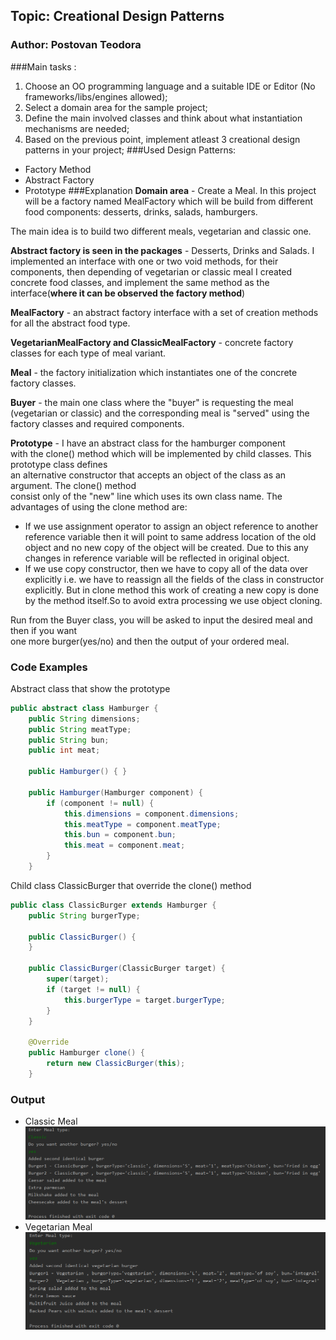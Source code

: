 
## Topic: Creational Design Patterns
### **Author: Postovan Teodora**
###Main tasks :
1. Choose an OO programming language and a suitable IDE or Editor (No frameworks/libs/engines allowed);
2. Select a domain area for the sample project;
3. Define the main involved classes and think about what instantiation mechanisms are needed;
4. Based on the previous point, implement atleast 3 creational design patterns in your project;
###Used Design Patterns:
* Factory Method
* Abstract Factory 
* Prototype
###Explanation
**Domain area** - Create a Meal. 
In this project will be a factory named MealFactory  which will be build from different food components: desserts, drinks, salads, hamburgers.    

The main idea is to build two different meals, vegetarian and classic one.

**Abstract factory  is seen in the packages** - Desserts, Drinks and Salads. I implemented an interface
with one or two void methods, for their components, then depending of vegetarian or classic meal 
I created concrete food classes, and implement the same method as the interface(**where it can be 
observed the factory method**)

**MealFactory** - an abstract factory interface with a set of creation methods for all the 
abstract food type. 

**VegetarianMealFactory and ClassicMealFactory** - concrete factory classes for each type of meal variant. 

**Meal** - the factory initialization which instantiates one of the concrete factory classes.

**Buyer** - the main one class where the "buyer" is requesting the meal (vegetarian or classic) 
and the corresponding meal is "served" using the factory classes  and  required components.

**Prototype** - I have an abstract class for the hamburger component  
with the clone() method which will be implemented by child classes. This prototype class defines  
an alternative constructor that accepts an object of the class as an argument. The clone() method  
consist only of the "new" line which uses its own class name. 
The advantages of using the clone method are: 
* If we use assignment operator to assign an object reference to another reference variable then it 
will point to same address location of the old object and no new copy of the object will be created. 
Due to this any changes in reference variable will be reflected in original object.
* If we use copy constructor, then we have to copy all of the data over explicitly i.e. we have to 
reassign all the fields of the class in constructor explicitly. But in clone method this work of creating 
a new copy is done by the method itself.So to avoid extra processing we use object cloning.

Run from the Buyer class, you will be asked to input the desired meal and then if you want  
one more burger(yes/no) and then the output of your ordered meal.

### Code Examples
Abstract class that show the prototype
```java
public abstract class Hamburger {
    public String dimensions;
    public String meatType;
    public String bun;
    public int meat;

    public Hamburger() { }

    public Hamburger(Hamburger component) {
        if (component != null) {
            this.dimensions = component.dimensions;
            this.meatType = component.meatType;
            this.bun = component.bun;
            this.meat = component.meat;
        }
    }
```
Child class ClassicBurger that override the clone() method
```java
public class ClassicBurger extends Hamburger {
    public String burgerType;

    public ClassicBurger() {
    }

    public ClassicBurger(ClassicBurger target) {
        super(target);
        if (target != null) {
            this.burgerType = target.burgerType;
        }
    }

    @Override
    public Hamburger clone() {
        return new ClassicBurger(this);
    }
```
### Output
* Classic Meal
![Screenshot](Screenshot_1.png)
* Vegetarian Meal
![Screenshot](Screenshot_2.png)

